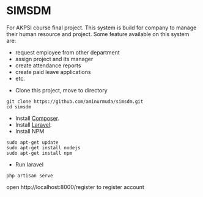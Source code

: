 # SIMSDM
For AKPSI course final project. This system is build for company to manage their human resource and project. Some feature available on this system are:
* request employee from other department
* assign project and its manager
* create attendance reports
* create paid leave applications
* etc.


- Clone this project, move to directory
```
git clone https://github.com/aminurmuda/simsdm.git
cd simsdm
```
- Install [Composer](https://getcomposer.org/).
- Install [Laravel](https://laravel.com/).
- Install NPM
```
sudo apt-get update
sudo apt-get install nodejs
sudo apt-get install npm
```
- Run laravel
```
php artisan serve
```

open http://localhost:8000/register to register account
